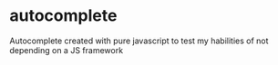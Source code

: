 # autocomplete
Autocomplete created with pure javascript to test my habilities of not depending on a JS framework
